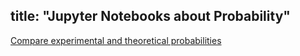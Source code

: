 title: "Jupyter Notebooks about Probability"
---

[Compare experimental and theoretical probabilities](../TestProbabilities.ipynb)
